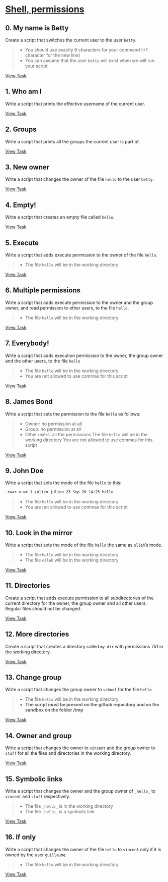 # [Shell, permissions](https://intranet.hbtn.io/projects/2020)

## 0. My name is Betty

Create a script that switches the current user to the user `betty`.

> - You should use exactly 8 characters for your command (+1 character for the new line)
> - You can assume that the user `betty` will exist when we will run your script

[View Task](./0-iam_betty)

## 1. Who am I

Write a script that prints the effective username of the current user.

[View Task](./1-who_am_i)

## 2. Groups

Write a script that prints all the groups the current user is part of.

[View Task](./2-groups)

## 3. New owner

Write a script that changes the owner of the file `hello` to the user `betty`.

[View Task](./3-new_owner)

## 4. Empty!

Write a script that creates an empty file called `hello`.

[View Task](./4-empty)

## 5. Execute

Write a script that adds execute permission to the owner of the file `hello`.

> - The file `hello` will be in the working directory

[View Task](./5-execute)

## 6. Multiple permissions

Write a script that adds execute permission to the owner and the group owner, and read permission to other users, to the file `hello`.

> - The file `hello` will be in the working directory

[View Task](./6-multiple_permissions)

## 7. Everybody!

Write a script that adds execution permission to the owner, the group owner and the other users, to the file `hello`

> - The file `hello` will be in the working directory
> - You are not allowed to use commas for this script

[View Task](./7-everybody)

## 8. James Bond

Write a script that sets the permission to the file `hello` as follows:

> - Owner: no permission at all
> - Group: no permission at all
> - Other users: all the permissions
The file `hello` will be in the working directory You are not allowed to use commas for this script

[View Task](./8-James_Bond)

## 9. John Doe

Write a script that sets the mode of the file `hello` to this:
```sh
-rwxr-x-wx 1 julien julien 23 Sep 20 14:25 hello
```
> - The file `hello` will be in the working directory
> - You are not allowed to use commas for this script

[View Task](./9-John_Doe)

## 10. Look in the mirror

Write a script that sets the mode of the file `hello` the same as `olleh`’s mode.

> - The file `hello` will be in the working directory
> - The file `olleh` will be in the working directory

[View Task](./10-mirror_permissions)

## 11. Directories

Create a script that adds execute permission to all subdirectories of the current directory for the owner, the group owner and all other users. Regular files should not be changed.

[View Task](./11-directories_permissions)

## 12. More directories

Create a script that creates a directory called `my_dir` with permissions 751 in the working directory.

[View Task](./12-directory_permissions)

## 13. Change group

Write a script that changes the group owner to `school` for the file `hello`

> - The file `hello` will be in the working directory
> - **The script must be present on the github repository and on the sandbox on the folder /tmp**

[View Task](./13-change_group)

## 14. Owner and group

Write a script that changes the owner to `vincent` and the group owner to `staff` for all the files and directories in the working directory.

[View Task](./14-change_owner_and_group)

## 15. Symbolic links

Write a script that changes the owner and the group owner of `_hello_` to `vincent` and `staff` respectively.

> - The file `_hello_` is in the working directory
> - The file `_hello_` is a symbolic link

[View Task](./16-symbolic_link_permissions)

## 16. If only

Write a script that changes the owner of the file `hello` to `vincent` only if it is owned by the user `guillaume`.

> - The file `hello` will be in the working directory

[View Task](./16-if_only)
